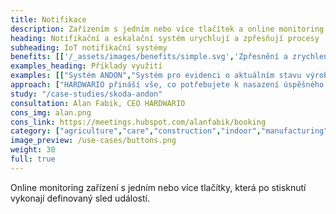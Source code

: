```yaml
---
title: Notifikace
description: Zařízením s jedním nebo více tlačítek a online monitoring jejich stisknutí. Řešení je vhodné i&nbsp;pro náročné venkovní projekty, průmysl zdravotní péči.
heading: Notifikační a eskalační systém urychlují a zpřesňují procesy
subheading: IoT notifikační systémy
benefits: [['/_assets/images/benefits/simple.svg','Zpřesnění a zrychlení','Předprogramovaným tlačítkem je informace předána okamžitě v&nbsp;očekávané kvalitě.'],['/_assets/images/benefits/secure.svg','Časová evidence záznamu','Pro účely evidence vzniku události, kontroly procesů a eskalační systémy.'],['/_assets/images/benefits/scalable.svg','Vairablita notifikací','Notifikace je možné odesílat nativně, pomocí whatsapp nebo například Microsoft Teams.']]
examples_heading: Příklady využití
examples: [["Systém ANDON","Systém pro evidenci o aktuálním stavu výroby na pracovišti."],["Přivolání obsluhy","Systém umožňující aktuomaticky zavolat pracovníka údržby, nebo nahlásit poruchu."],["Nouzové tlačítko","Systém okamžitého zavolání pomoci, například pro seniory nebo pacienty."],["Evidence požadavku/úkonu","Záznam o proběhnutém kroku procesu nebo potřebě naskladnění materiálu."]]
approach: ["HARDWARIO přináší vše, co potřebujete k nasazení úspěšného projektu IoT notifikačních systémů - od zařízení po cloudové prostředí a API.","Naše nabídka produktů a služeb zahrnuje IoT zařízení a senzory, jednoduše připojitelné odkukoliv k internetu prostřednictvím LPWAN sítí, konektivitu, cloudové prostředí pro správu zařízení a&nbsp;API pro integraci s dalšími systémy."]
study: "/case-studies/skoda-andon"
consultation: Alan Fabik, CEO HARDWARIO
cons_img: alan.png
cons_link: https://meetings.hubspot.com/alanfabik/booking
category: ["agriculture","care","construction","indoor","manufacturing","retail"]
image_preview: /use-cases/buttons.png
weight: 30
full: true
---
```


Online monitoring zařízení s jedním nebo více tlačítky, která po stisknutí vykonají definovaný sled událostí.

